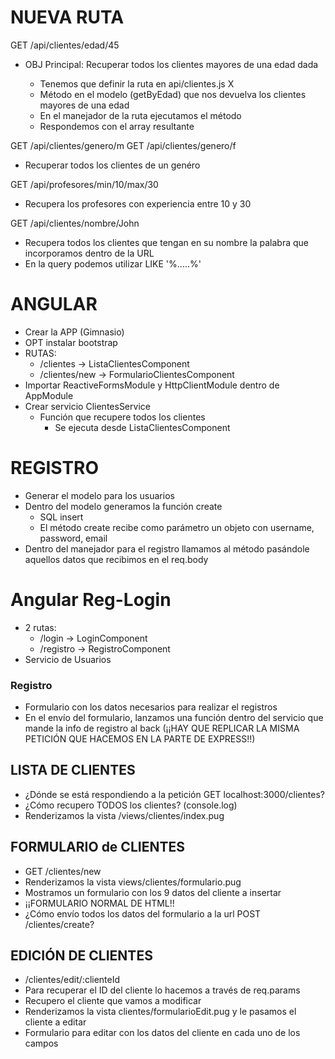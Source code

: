 # NUEVA RUTA

GET /api/clientes/edad/45

- OBJ Principal: Recuperar todos los clientes mayores de una edad dada

    - Tenemos que definir la ruta en api/clientes.js X
    - Método en el modelo (getByEdad) que nos devuelva los clientes mayores de una edad
    - En el manejador de la ruta ejecutamos el método
    - Respondemos con el array resultante


GET /api/clientes/genero/m
GET /api/clientes/genero/f
- Recuperar todos los clientes de un genéro

GET /api/profesores/min/10/max/30
- Recupera los profesores con experiencia entre 10 y 30

GET /api/clientes/nombre/John
- Recupera todos los clientes que tengan en su nombre la palabra que incorporamos dentro de la URL
- En la query podemos utilizar LIKE '%.....%'



# ANGULAR

- Crear la APP (Gimnasio)
- OPT instalar bootstrap
- RUTAS:
    - /clientes -> ListaClientesComponent
    - /clientes/new -> FormularioClientesComponent
- Importar ReactiveFormsModule y HttpClientModule dentro de AppModule
- Crear servicio ClientesService
    - Función que recupere todos los clientes
        - Se ejecuta desde ListaClientesComponent


# REGISTRO

- Generar el modelo para los usuarios
- Dentro del modelo generamos la función create
    - SQL insert
    - El método create recibe como parámetro un objeto con username, password, email
- Dentro del manejador para el registro llamamos al método pasándole aquellos datos que recibimos en el req.body


# Angular Reg-Login

- 2 rutas:
    - /login -> LoginComponent
    - /registro -> RegistroComponent
- Servicio de Usuarios

### Registro

- Formulario con los datos necesarios para realizar el registros
- En el envío del formulario, lanzamos una función dentro del servicio que mande la info de registro al back (¡¡HAY QUE REPLICAR LA MISMA PETICIÓN QUE HACEMOS EN LA PARTE DE EXPRESS!!)


## LISTA DE CLIENTES

- ¿Dónde se está respondiendo a la petición GET localhost:3000/clientes?
- ¿Cómo recupero TODOS los clientes? (console.log)
- Renderizamos la vista /views/clientes/index.pug

## FORMULARIO de CLIENTES

- GET /clientes/new
- Renderizamos la vista views/clientes/formulario.pug
- Mostramos un formulario con los 9 datos del cliente a insertar
- ¡¡FORMULARIO NORMAL DE HTML!!
- ¿Cómo envío todos los datos del formulario a la url POST /clientes/create?

## EDICIÓN DE CLIENTES

- /clientes/edit/:clienteId
- Para recuperar el ID del cliente lo hacemos a través de req.params
- Recupero el cliente que vamos a modificar
- Renderizamos la vista clientes/formularioEdit.pug y le pasamos el cliente a editar
- Formulario para editar con los datos del cliente en cada uno de los campos